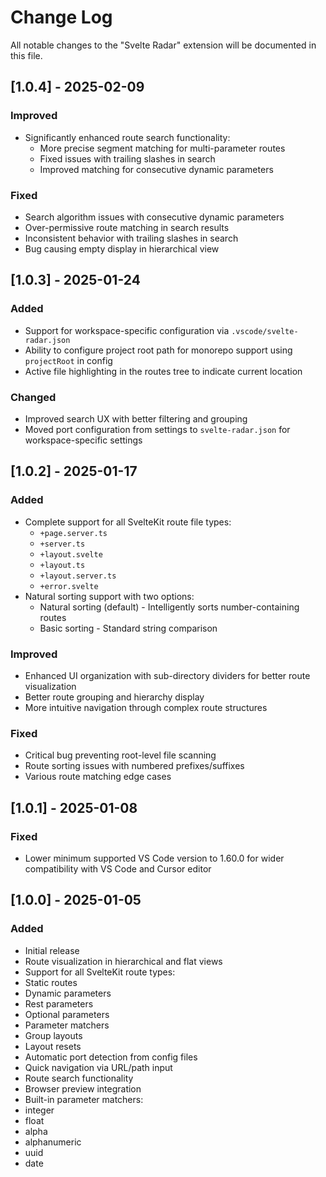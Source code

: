# Change Log

All notable changes to the "Svelte Radar" extension will be documented in this file.

## [1.0.4] - 2025-02-09

### Improved
- Significantly enhanced route search functionality:
  - More precise segment matching for multi-parameter routes
  - Fixed issues with trailing slashes in search
  - Improved matching for consecutive dynamic parameters

### Fixed
- Search algorithm issues with consecutive dynamic parameters
- Over-permissive route matching in search results
- Inconsistent behavior with trailing slashes in search
- Bug causing empty display in hierarchical view

## [1.0.3] - 2025-01-24

### Added
- Support for workspace-specific configuration via `.vscode/svelte-radar.json`
- Ability to configure project root path for monorepo support using `projectRoot` in config
- Active file highlighting in the routes tree to indicate current location

### Changed
- Improved search UX with better filtering and grouping
- Moved port configuration from settings to `svelte-radar.json` for workspace-specific settings

## [1.0.2] - 2025-01-17

### Added
- Complete support for all SvelteKit route file types:
  - `+page.server.ts`
  - `+server.ts` 
  - `+layout.svelte`
  - `+layout.ts`
  - `+layout.server.ts`
  - `+error.svelte`
- Natural sorting support with two options:
  - Natural sorting (default) - Intelligently sorts number-containing routes
  - Basic sorting - Standard string comparison

### Improved
- Enhanced UI organization with sub-directory dividers for better route visualization
- Better route grouping and hierarchy display
- More intuitive navigation through complex route structures

### Fixed
- Critical bug preventing root-level file scanning
- Route sorting issues with numbered prefixes/suffixes
- Various route matching edge cases

## [1.0.1] - 2025-01-08

### Fixed
- Lower minimum supported VS Code version to 1.60.0 for wider compatibility with VS Code and Cursor editor

## [1.0.0] - 2025-01-05

### Added
- Initial release  
- Route visualization in hierarchical and flat views
- Support for all SvelteKit route types:
 - Static routes
 - Dynamic parameters 
 - Rest parameters
 - Optional parameters
 - Parameter matchers
 - Group layouts
 - Layout resets
- Automatic port detection from config files
- Quick navigation via URL/path input
- Route search functionality
- Browser preview integration
- Built-in parameter matchers:
 - integer
 - float
 - alpha
 - alphanumeric
 - uuid
 - date